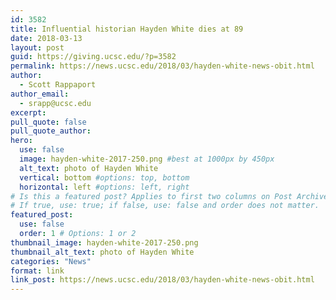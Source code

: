 ```yaml
---
id: 3582
title: Influential historian Hayden White dies at 89
date: 2018-03-13
layout: post
guid: https://giving.ucsc.edu/?p=3582
permalink: https://news.ucsc.edu/2018/03/hayden-white-news-obit.html
author:
  - Scott Rappaport
author_email:
  - srapp@ucsc.edu
excerpt: 
pull_quote: false
pull_quote_author:
hero:
  use: false
  image: hayden-white-2017-250.png #best at 1000px by 450px
  alt_text: photo of Hayden White
  vertical: bottom #options: top, bottom
  horizontal: left #options: left, right
# Is this a featured post? Applies to first two columns on Post Archive Page.
# If true, use: true; if false, use: false and order does not matter.
featured_post:
  use: false
  order: 1 # Options: 1 or 2
thumbnail_image: hayden-white-2017-250.png
thumbnail_alt_text: photo of Hayden White
categories: "News"
format: link
link_post: https://news.ucsc.edu/2018/03/hayden-white-news-obit.html
---
```

